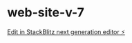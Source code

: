 # web-site-v-7

[Edit in StackBlitz next generation editor ⚡️](https://stackblitz.com/~/github.com/Up-to-code/web-site-v-7)